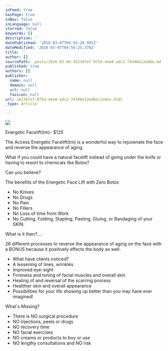 ```yaml
---
inFeed: true
hasPage: true
inNav: false
inLanguage: null
starred: false
keywords: []
description: ''
datePublished: '2016-03-07T04:54:28.991Z'
dateModified: '2016-03-07T04:54:25.370Z'
title: ''
author: []
sourcePath: _posts/2016-03-04-1b236fef-075d-4ee0-adc2-74346e12ed6e.md
published: true
authors: []
publisher:
  name: null
  domain: null
  url: null
  favicon: null
url: 1b236fef-075d-4ee0-adc2-74346e12ed6e/index.html
_type: Article

---
```

![](https://the-grid-user-content.s3-us-west-2.amazonaws.com/6b1d3ebf-c530-41ed-8cec-54e60f00109e.jpg)

Energetic Facelift(tm)- $125 

The Access Energetic Facelift(tm) is a wonderful way to rejuvenate the face and reverse the appearance of aging. 

What if you could have a natural facelift instead of going under the knife or having to resort to chemicals like Botox? 

Can you believe? 

The benefits of the Energetic Face Lift with Zero Botox 

* No Knives 
* No Drugs 
* No Pain 
* No Fillers 
* No Loss of time from Work 
* No Cutting, Folding, Stapling, Pasting, Gluing, or Bandaging of your SKIN. 

What is it then?.... 

26 different processes to reverse the appearance of aging on the face with a BONUS because it positively effects the body as well. 

* What have clients noticed? 
* A lessening of lines, wrinkles 
* Improved eye-sight 
* Firmness and toning of facial muscles and overall skin 
* Healing of and reversal of the scarring process 
* Healthier skin and overall appearance 
* Possibilities for your life showing up better than you may have ever imagined! 

What's Missing? 

* There is NO surgical procedure 
* NO injections, peels or drugs 
* NO recovery time 
* NO facial exercises 
* NO creams or products to buy or use 
* NO lengthy consultations and NO risk